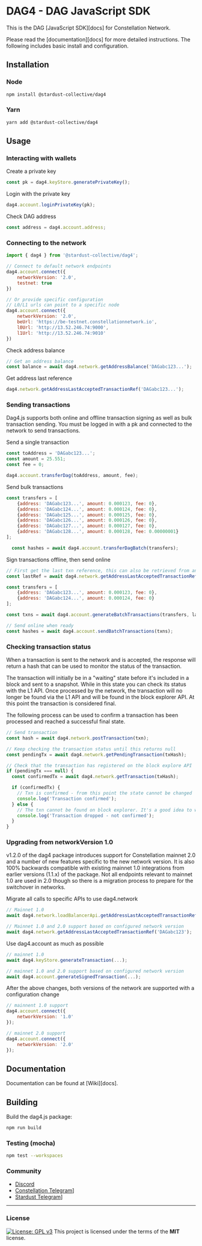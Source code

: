 
# DAG4 - DAG JavaScript SDK

This is the DAG [JavaScript SDK][docs] for Constellation Network.

Please read the [documentation][docs] for more detailed instructions. The following includes basic install and configuration.

## Installation

### Node

```bash
npm install @stardust-collective/dag4
```

### Yarn

```bash
yarn add @stardust-collective/dag4
```

## Usage

### Interacting with wallets

Create a private key
```js
const pk = dag4.keyStore.generatePrivateKey();
```

Login with the private key
```js
dag4.account.loginPrivateKey(pk);
```

Check DAG address
```js
const address = dag4.account.address;
```

### Connecting to the network
```js
import { dag4 } from '@stardust-collective/dag4';

// Connect to default network endpoints
dag4.account.connect({
    networkVersion: '2.0',
    testnet: true
})

// Or provide specific configuration
// L0/L1 urls can point to a specific node
dag4.account.connect({
    networkVersion: '2.0',
    beUrl: 'https://be-testnet.constellationnetwork.io',
    l0Url: 'http://13.52.246.74:9000',
    l1Url: 'http://13.52.246.74:9010'
})
```

Check address balance
```js
// Get an address balance
const balance = await dag4.network.getAddressBalance('DAGabc123...');
```

Get address last reference
```js
dag4.network.getAddressLastAcceptedTransactionRef('DAGabc123...');
```


### Sending transactions
Dag4.js supports both online and offline transaction signing as well as bulk transaction sending. You must be logged in with a pk and connected to the network to send transactions. 

Send a single transaction
```js
const toAddress = 'DAGabc123...';
const amount = 25.551;
const fee = 0;

dag4.account.transferDag(toAddress, amount, fee);
```

Send bulk transactions
```js
const transfers = [
    {address: 'DAGabc123...', amount: 0.000123, fee: 0},
    {address: 'DAGabc124...', amount: 0.000124, fee: 0},
    {address: 'DAGabc125...', amount: 0.000125, fee: 0},
    {address: 'DAGabc126...', amount: 0.000126, fee: 0},
    {address: 'DAGabc127...', amount: 0.000127, fee: 0},
    {address: 'DAGabc128...', amount: 0.000128, fee: 0.00000001}
];

  const hashes = await dag4.account.transferDagBatch(transfers);
```

Sign transactions offline, then send online
```js
// First get the last txn reference, this can also be retrieved from an offline source
const lastRef = await dag4.network.getAddressLastAcceptedTransactionRef('DAGWalletSendingAddress');

const transfers = [
    {address: 'DAGabc123...', amount: 0.000123, fee: 0},
    {address: 'DAGabc124...', amount: 0.000124, fee: 0}
];

const txns = await dag4.account.generateBatchTransactions(transfers, lastRef);

// Send online when ready
const hashes = await dag4.account.sendBatchTransactions(txns);
```

### Checking transaction status
When a transaction is sent to the network and is accepted, the response will return a hash that can be used to monitor the status of the transaction.

The transaction will initially be in a "waiting" state before it's included in a block and sent to a snapshot. While in this state you can check its status with the L1 API. Once processed by the network, the transaction will no longer be found via the L1 API and will be found in the block explorer API. At this point the transaction is considered final.

The following process can be used to confirm a transaction has been processed and reached a successful final state.

```js
// Send transaction
const hash = await dag4.network.postTransaction(txn);

// Keep checking the transaction status until this returns null
const pendingTx = await dag4.network.getPendingTransaction(txHash);

// Check that the transaction has registered on the block explore API
if (pendingTx === null) {
  const confirmedTx = await dag4.network.getTransaction(txHash);

  if (confirmedTx) {
    // Txn is confirmed - from this point the state cannot be changed
    console.log('Transaction confirmed');
  } else {
    // The txn cannot be found on block explorer. It's a good idea to wait several seconds and try again to confirm the txn has actually been dropped
    console.log('Transaction dropped - not confirmed');
  }
}
```

### Upgrading from networkVersion 1.0
v1.2.0 of the dag4 package introduces support for Constellation mainnet 2.0 and a number of new features 
specific to the new network version. It is also 100% backwards compatible with existing mainnet 1.0 
integrations from earlier versions (1.1.x) of the package. Not all endpoints relevant to mainnet 1.0 
are used in 2.0 though so there is a migration process to prepare for the switchover in networks. 

Migrate all calls to specific APIs to use dag4.network
```js
// Mainnet 1.0
await dag4.network.loadBalancerApi.getAddressLastAcceptedTransactionRef('DAGabc123');

// Mainnet 1.0 and 2.0 support based on configured network version
await dag4.network.getAddressLastAcceptedTransactionRef('DAGabc123');
```

Use dag4.account as much as possible
```js
// mainnet 1.0
await dag4.keyStore.generateTransaction(...);

// mainnet 1.0 and 2.0 support based on configured network version
await dag4.account.generateSignedTransaction(...);
```

After the above changes, both versions of the network are supported with a configuration change
```js
// mainnent 1.0 support
dag4.account.connect({
    networkVersion: '1.0'
});

// mainnet 2.0 support
dag4.account.connect({
    networkVersion: '2.0'
});
```

## Documentation

Documentation can be found at [Wiki][docs].

## Building

Build the dag4.js package:

```bash
npm run build
```

### Testing (mocha)

```bash
npm test --workspaces
```

### Community

-   [Discord](https://discord.gg/bb8SCX9sWk)
-   [Constellation Telegram](https://t.me/constellationcommunity)]
-   [Stardust Telegram](https://t.me/StardustSupport)]

---
### License
[![License: GPL v3](https://img.shields.io/badge/License-MIT-blue.svg)](https://www.gnu.org/licenses/gpl-3.0)
This project is licensed under the terms of the **MIT** license.

